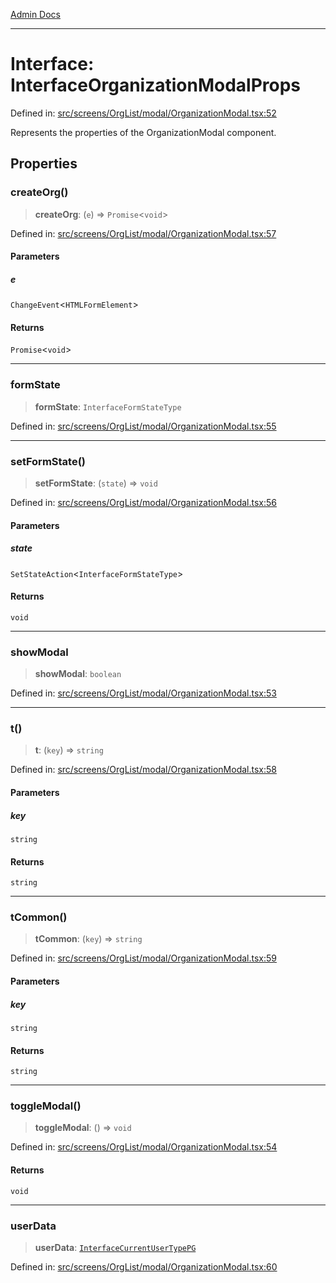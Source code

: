 [Admin Docs](/)

***

# Interface: InterfaceOrganizationModalProps

Defined in: [src/screens/OrgList/modal/OrganizationModal.tsx:52](https://github.com/PalisadoesFoundation/talawa-admin/blob/main/src/screens/OrgList/modal/OrganizationModal.tsx#L52)

Represents the properties of the OrganizationModal component.

## Properties

### createOrg()

> **createOrg**: (`e`) => `Promise`\<`void`\>

Defined in: [src/screens/OrgList/modal/OrganizationModal.tsx:57](https://github.com/PalisadoesFoundation/talawa-admin/blob/main/src/screens/OrgList/modal/OrganizationModal.tsx#L57)

#### Parameters

##### e

`ChangeEvent`\<`HTMLFormElement`\>

#### Returns

`Promise`\<`void`\>

***

### formState

> **formState**: `InterfaceFormStateType`

Defined in: [src/screens/OrgList/modal/OrganizationModal.tsx:55](https://github.com/PalisadoesFoundation/talawa-admin/blob/main/src/screens/OrgList/modal/OrganizationModal.tsx#L55)

***

### setFormState()

> **setFormState**: (`state`) => `void`

Defined in: [src/screens/OrgList/modal/OrganizationModal.tsx:56](https://github.com/PalisadoesFoundation/talawa-admin/blob/main/src/screens/OrgList/modal/OrganizationModal.tsx#L56)

#### Parameters

##### state

`SetStateAction`\<`InterfaceFormStateType`\>

#### Returns

`void`

***

### showModal

> **showModal**: `boolean`

Defined in: [src/screens/OrgList/modal/OrganizationModal.tsx:53](https://github.com/PalisadoesFoundation/talawa-admin/blob/main/src/screens/OrgList/modal/OrganizationModal.tsx#L53)

***

### t()

> **t**: (`key`) => `string`

Defined in: [src/screens/OrgList/modal/OrganizationModal.tsx:58](https://github.com/PalisadoesFoundation/talawa-admin/blob/main/src/screens/OrgList/modal/OrganizationModal.tsx#L58)

#### Parameters

##### key

`string`

#### Returns

`string`

***

### tCommon()

> **tCommon**: (`key`) => `string`

Defined in: [src/screens/OrgList/modal/OrganizationModal.tsx:59](https://github.com/PalisadoesFoundation/talawa-admin/blob/main/src/screens/OrgList/modal/OrganizationModal.tsx#L59)

#### Parameters

##### key

`string`

#### Returns

`string`

***

### toggleModal()

> **toggleModal**: () => `void`

Defined in: [src/screens/OrgList/modal/OrganizationModal.tsx:54](https://github.com/PalisadoesFoundation/talawa-admin/blob/main/src/screens/OrgList/modal/OrganizationModal.tsx#L54)

#### Returns

`void`

***

### userData

> **userData**: [`InterfaceCurrentUserTypePG`](../../../../../utils/interfaces/interfaces/InterfaceCurrentUserTypePG.md)

Defined in: [src/screens/OrgList/modal/OrganizationModal.tsx:60](https://github.com/PalisadoesFoundation/talawa-admin/blob/main/src/screens/OrgList/modal/OrganizationModal.tsx#L60)
